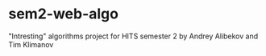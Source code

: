 # sem2-web-algo
"Intresting" algorithms project for HITS semester 2 by Andrey Alibekov and Tim Klimanov
